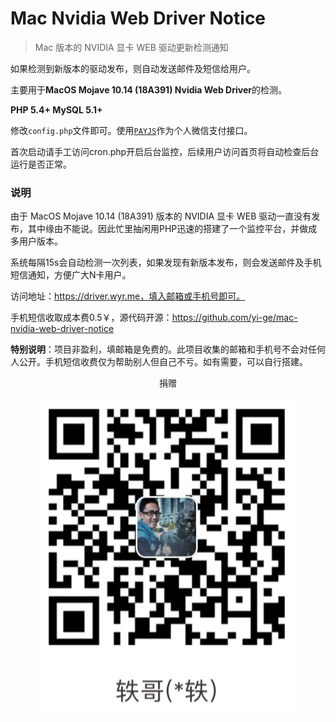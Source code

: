 # Mac Nvidia Web Driver Notice

> Mac 版本的 NVIDIA 显卡 WEB 驱动更新检测通知

如果检测到新版本的驱动发布，则自动发送邮件及短信给用户。

主要用于**MacOS Mojave 10.14 (18A391) Nvidia Web Driver**的检测。

**PHP 5.4+ MySQL 5.1+**

修改`config.php`文件即可。使用[`PAYJS`](https://payjs.cn/ref/DPEBRZ)作为个人微信支付接口。

首次启动请手工访问cron.php开启后台监控，后续用户访问首页将自动检查后台运行是否正常。

### 说明

由于 MacOS Mojave 10.14 (18A391) 版本的 NVIDIA 显卡 WEB 驱动一直没有发布，其中缘由不能说。因此忙里抽闲用PHP迅速的搭建了一个监控平台，并做成多用户版本。

系统每隔15s会自动检测一次列表，如果发现有新版本发布，则会发送邮件及手机短信通知，方便广大N卡用户。

访问地址：https://driver.wyr.me，填入邮箱或手机号即可。

手机短信收取成本费0.5￥，源代码开源：https://github.com/yi-ge/mac-nvidia-web-driver-notice

**特别说明**：项目非盈利，填邮箱是免费的。此项目收集的邮箱和手机号不会对任何人公开。手机短信收费仅为帮助别人但自己不亏。如有需要，可以自行搭建。

<p style="width: 100%;text-align: center;">捐赠</p>
<p style="width: 100%;text-align: center;"><img src="donate.png" /></p>